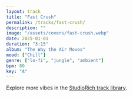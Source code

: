 ```yaml
---
layout: track
title: "Fast Crush"
permalink: /tracks/fast-crush/
description: ""
image: "/assets/covers/fast-crush.webp"
date: 2025-01-01
duration: "3:15"
album: "The Way the Air Moves"
mood: ["Chill"]
genre: ["lo-fi", "jungle", "ambient"]
bpm: 80
key: "A"
---
```


Explore more vibes in the [StudioRich track library](/tracks/).
